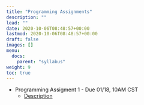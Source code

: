 ```yaml
---
title: "Programming Assignments"
description: ""
lead: ""
date: 2020-10-06T08:48:57+00:00
lastmod: 2020-10-06T08:48:57+00:00
draft: false
images: []
menu:
  docs:
    parent: "syllabus"
weight: 9
toc: true
---
```


* Programming Assigment 1 - Due 01/18, 10AM CST
	- [Description](/docs/syllabus/files/pa1.pdf)
